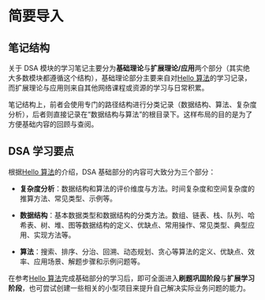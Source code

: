 # 简要导入

## 笔记结构

关于 DSA 模块的学习笔记主要分为**基础理论**与**扩展理论/应用**两个部分（其实绝大多数模块都遵循这个结构），基础理论部分主要来自对[Hello 算法](https://www.hello-algo.com/)的学习记录，而扩展理论与应用则来自其他网络课程或资源的学习与日常积累。

笔记结构上，前者会使用专门的路径结构进行分类记录（数据结构、算法、复杂度分析），后者则直接记录在“数据结构与算法”的根目录下。这样布局的目的是为了方便基础内容的回顾与查阅。

## DSA 学习要点

根据[Hello 算法](https://www.hello-algo.com/chapter_preface/about_the_book/)的介绍，DSA 基础部分的内容可大致分为三个部分：

- **复杂度分析**：数据结构和算法的评价维度与方法。时间复杂度和空间复杂度的推算方法、常见类型、示例等。

- **数据结构**：基本数据类型和数据结构的分类方法。数组、链表、栈、队列、哈希表、树、堆、图等数据结构的定义、优缺点、常用操作、常见类型、典型应用、实现方法等。

- **算法**：搜索、排序、分治、回溯、动态规划、贪心等算法的定义、优缺点、效率、应用场景、解题步骤和示例问题等。

在参考[Hello 算法](https://www.hello-algo.com/)完成基础部分的学习后，即可全面进入**刷题巩固阶段**与**扩展学习阶段**，也可尝试创建一些相关的小型项目来提升自己解决实际业务问题的能力。
